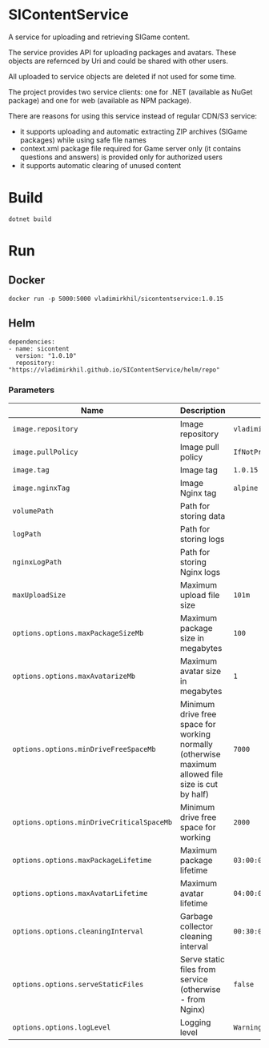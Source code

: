 # SIContentService
A service for uploading and retrieving SIGame content.

The service provides API for uploading packages and avatars. These objects are refernced by Uri and could be shared with other users.

All uploaded to service objects are deleted if not used for some time.

The project provides two service clients: one for .NET (available as NuGet package) and one for web (available as NPM package).

There are reasons for using this service instead of regular CDN/S3 service:

- it supports uploading and automatic extracting ZIP archives (SIGame packages) while using safe file names
- context.xml package file required for Game server only (it contains questions and answers) is provided only for authorized users
- it supports automatic clearing of unused content

# Build

    dotnet build

# Run

## Docker


    docker run -p 5000:5000 vladimirkhil/sicontentservice:1.0.15


## Helm


    dependencies:
    - name: sicontent
      version: "1.0.10"
      repository: "https://vladimirkhil.github.io/SIContentService/helm/repo"

### Parameters

| Name | Description | Value |
| ----------- | ----------- | ----------- |
| `image.repository` | Image repository | `vladimirkhil/sicontentservice` |
| `image.pullPolicy` | Image pull policy | `IfNotPresent` |
| `image.tag` | Image tag | `1.0.15` |
| `image.nginxTag` | Image Nginx tag | `alpine` |
| `volumePath` | Path for storing data | ` ` |
| `logPath` | Path for storing logs | ` ` |
| `nginxLogPath` | Path for storing Nginx logs | ` ` |
| `maxUploadSize` | Maximum upload file size | `101m` |
| `options.options.maxPackageSizeMb` | Maximum package size in megabytes | `100` |
| `options.options.maxAvatarizeMb` | Maximum avatar size in megabytes | `1` |
| `options.options.minDriveFreeSpaceMb` | Minimum drive free space for working normally (otherwise maximum allowed file size is cut by half) | `7000` |
| `options.options.minDriveCriticalSpaceMb` | Minimum drive free space for working | `2000` |
| `options.options.maxPackageLifetime` | Maximum package lifetime | `03:00:00` |
| `options.options.maxAvatarLifetime` | Maximum avatar lifetime | `04:00:00` |
| `options.options.cleaningInterval` | Garbage collector cleaning interval | `00:30:00` |
| `options.options.serveStaticFiles` | Serve static files from service (otherwise - from Nginx) | `false` |
| `options.options.logLevel` | Logging level | `Warning` |